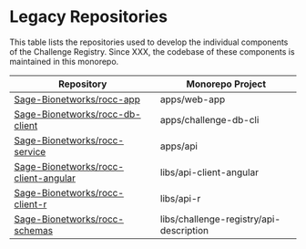 # Legacy Repositories

This table lists the repositories used to develop the individual components of the Challenge
Registry. Since XXX, the codebase of these components is maintained in this monorepo.

| Repository                             | Monorepo Project      |
|----------------------------------------|-----------------------|
| [Sage-Bionetworks/rocc-app]            | apps/web-app          |
| [Sage-Bionetworks/rocc-db-client]      | apps/challenge-db-cli |
| [Sage-Bionetworks/rocc-service]        | apps/api              |
| [Sage-Bionetworks/rocc-client-angular] | libs/api-client-angular      |
| [Sage-Bionetworks/rocc-client-r]       | libs/api-r            |
| [Sage-Bionetworks/rocc-schemas]        | libs/challenge-registry/api-description         |

<!-- Links -->

[Sage-Bionetworks/rocc-app]: https://github.com/Sage-Bionetworks/rocc-app
[Sage-Bionetworks/rocc-db-client]: https://github.com/Sage-Bionetworks/rocc-db-client
[Sage-Bionetworks/rocc-service]: https://github.com/Sage-Bionetworks/rocc-service
[Sage-Bionetworks/rocc-schemas]: https://github.com/Sage-Bionetworks/rocc-schemas
[Sage-Bionetworks/rocc-client-angular]: https://github.com/Sage-Bionetworks/rocc-client-angular
[Sage-Bionetworks/rocc-client-r]: https://github.com/Sage-Bionetworks/rocc-client-r
